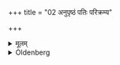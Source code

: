 +++
title = "02 अनुपृष्ठं पतिः परिक्रम्य"

+++

<details><summary>मूलम्</summary>

अनुपृष्ठं पतिः परिक्रम्य दक्षिणत उदङ्मुखोऽवतिष्ठते वध्वञ्जलिं गृहीत्वा २
</details>

<details><summary>Oldenberg</summary>

2. The husband passes behind her back, stations himself to the south, with his face turned to the north, and seizes the woman's joined hands.
</details>

